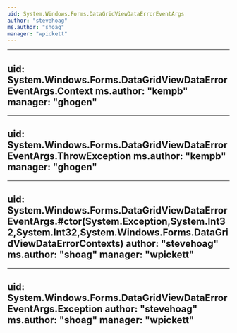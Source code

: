 ```yaml
---
uid: System.Windows.Forms.DataGridViewDataErrorEventArgs
author: "stevehoag"
ms.author: "shoag"
manager: "wpickett"
---
```


---
uid: System.Windows.Forms.DataGridViewDataErrorEventArgs.Context
ms.author: "kempb"
manager: "ghogen"
---

---
uid: System.Windows.Forms.DataGridViewDataErrorEventArgs.ThrowException
ms.author: "kempb"
manager: "ghogen"
---

---
uid: System.Windows.Forms.DataGridViewDataErrorEventArgs.#ctor(System.Exception,System.Int32,System.Int32,System.Windows.Forms.DataGridViewDataErrorContexts)
author: "stevehoag"
ms.author: "shoag"
manager: "wpickett"
---

---
uid: System.Windows.Forms.DataGridViewDataErrorEventArgs.Exception
author: "stevehoag"
ms.author: "shoag"
manager: "wpickett"
---
